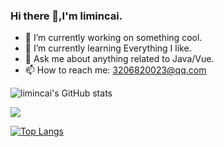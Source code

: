 ### Hi there 👋,I'm limincai.

- 🔭 I’m currently working on something cool.
- 🌱 I’m currently learning Everything I like.
- 💬 Ask me about anything related to Java/Vue.
- 📫 How to reach me: 3206820023@qq.com

![limincai's GitHub stats](https://github-readme-stats.vercel.app/api?username=limincai&show_icons=true)

<a href="https://github.com/limincai/coj-backedn">
  <img align="center" src="https://github-readme-stats.vercel.app/api/pin/?username=limincai&repo=coj-backend" />
</a>

[![Top Langs](https://github-readme-stats.vercel.app/api/top-langs/?username=limincai&layout=compact)](https://github.com/anuraghazra/github-readme-stats)
